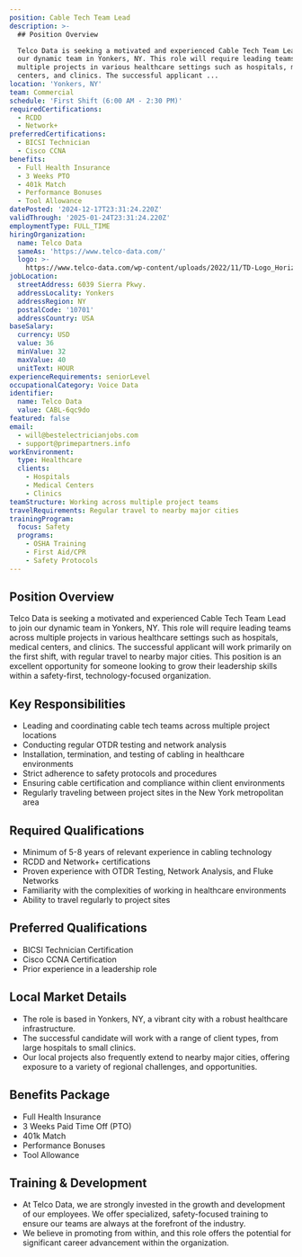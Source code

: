 ```yaml
---
position: Cable Tech Team Lead
description: >-
  ## Position Overview

  Telco Data is seeking a motivated and experienced Cable Tech Team Lead to join
  our dynamic team in Yonkers, NY. This role will require leading teams across
  multiple projects in various healthcare settings such as hospitals, medical
  centers, and clinics. The successful applicant ...
location: 'Yonkers, NY'
team: Commercial
schedule: 'First Shift (6:00 AM - 2:30 PM)'
requiredCertifications:
  - RCDD
  - Network+
preferredCertifications:
  - BICSI Technician
  - Cisco CCNA
benefits:
  - Full Health Insurance
  - 3 Weeks PTO
  - 401k Match
  - Performance Bonuses
  - Tool Allowance
datePosted: '2024-12-17T23:31:24.220Z'
validThrough: '2025-01-24T23:31:24.220Z'
employmentType: FULL_TIME
hiringOrganization:
  name: Telco Data
  sameAs: 'https://www.telco-data.com/'
  logo: >-
    https://www.telco-data.com/wp-content/uploads/2022/11/TD-Logo_Horizontal_Color.webp
jobLocation:
  streetAddress: 6039 Sierra Pkwy.
  addressLocality: Yonkers
  addressRegion: NY
  postalCode: '10701'
  addressCountry: USA
baseSalary:
  currency: USD
  value: 36
  minValue: 32
  maxValue: 40
  unitText: HOUR
experienceRequirements: seniorLevel
occupationalCategory: Voice Data
identifier:
  name: Telco Data
  value: CABL-6qc9do
featured: false
email:
  - will@bestelectricianjobs.com
  - support@primepartners.info
workEnvironment:
  type: Healthcare
  clients:
    - Hospitals
    - Medical Centers
    - Clinics
teamStructure: Working across multiple project teams
travelRequirements: Regular travel to nearby major cities
trainingProgram:
  focus: Safety
  programs:
    - OSHA Training
    - First Aid/CPR
    - Safety Protocols
---
```




## Position Overview
Telco Data is seeking a motivated and experienced Cable Tech Team Lead to join our dynamic team in Yonkers, NY. This role will require leading teams across multiple projects in various healthcare settings such as hospitals, medical centers, and clinics. The successful applicant will work primarily on the first shift, with regular travel to nearby major cities. This position is an excellent opportunity for someone looking to grow their leadership skills within a safety-first, technology-focused organization.

## Key Responsibilities
- Leading and coordinating cable tech teams across multiple project locations
- Conducting regular OTDR testing and network analysis 
- Installation, termination, and testing of cabling in healthcare environments
- Strict adherence to safety protocols and procedures
- Ensuring cable certification and compliance within client environments
- Regularly traveling between project sites in the New York metropolitan area

## Required Qualifications
- Minimum of 5-8 years of relevant experience in cabling technology
- RCDD and Network+ certifications
- Proven experience with OTDR Testing, Network Analysis, and Fluke Networks
- Familiarity with the complexities of working in healthcare environments
- Ability to travel regularly to project sites

## Preferred Qualifications
- BICSI Technician Certification
- Cisco CCNA Certification
- Prior experience in a leadership role

## Local Market Details
- The role is based in Yonkers, NY, a vibrant city with a robust healthcare infrastructure.
- The successful candidate will work with a range of client types, from large hospitals to small clinics.
- Our local projects also frequently extend to nearby major cities, offering exposure to a variety of regional challenges, and opportunities.

## Benefits Package
- Full Health Insurance
- 3 Weeks Paid Time Off (PTO)
- 401k Match
- Performance Bonuses
- Tool Allowance

## Training & Development
- At Telco Data, we are strongly invested in the growth and development of our employees. We offer specialized, safety-focused training to ensure our teams are always at the forefront of the industry.
- We believe in promoting from within, and this role offers the potential for significant career advancement within the organization.
